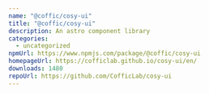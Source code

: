 ```yaml
---
name: "@coffic/cosy-ui"
title: "@coffic/cosy-ui"
description: An astro component library
categories:
  - uncategorized
npmUrl: https://www.npmjs.com/package/@coffic/cosy-ui
homepageUrl: https://cofficlab.github.io/cosy-ui/en/
downloads: 1480
repoUrl: https://github.com/CofficLab/cosy-ui
---
```

